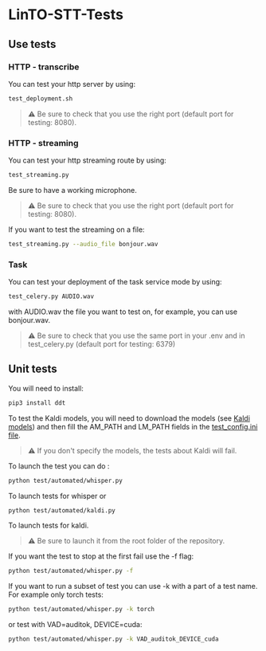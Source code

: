 # LinTO-STT-Tests

## Use tests

### HTTP - transcribe

You can test your http server by using:

```bash
test_deployment.sh
```

> ⚠️ Be sure to check that you use the right port (default port for testing: 8080).         

### HTTP - streaming

You can test your http streaming route by using:
```bash
test_streaming.py
```
Be sure to have a working microphone.
> ⚠️ Be sure to check that you use the right port (default port for testing: 8080). 

If you want to test the streaming on a file:
```bash
test_streaming.py --audio_file bonjour.wav
```

### Task

You can test your deployment of the task service mode by using:

```bash
test_celery.py AUDIO.wav
```

with AUDIO.wav the file you want to test on, for example, you can use bonjour.wav. 

> ⚠️ Be sure to check that you use the same port in your .env and in test_celery.py (default port for testing: 6379)


## Unit tests

You will need to install:
```bash
pip3 install ddt
```

To test the Kaldi models, you will need to download the models (see [Kaldi models](../kaldi/README.md)) and then fill the AM_PATH and LM_PATH fields in the [test_config.ini file](test_config.ini).
> ⚠️ If you don't specify the models, the tests about Kaldi will fail.

To launch the test you can do :
```bash
python test/automated/whisper.py
```
To launch tests for whisper or 
```bash
python test/automated/kaldi.py
```
To launch tests for kaldi.

> ⚠️ Be sure to launch it from the root folder of the repository.

If you want the test to stop at the first fail use the -f flag:
```bash
python test/automated/whisper.py -f
```
If you want to run a subset of test you can use -k with a part of a test name. For example only torch tests:
```bash
python test/automated/whisper.py -k torch
```
or test with VAD=auditok, DEVICE=cuda:
```bash
python test/automated/whisper.py -k VAD_auditok_DEVICE_cuda
```